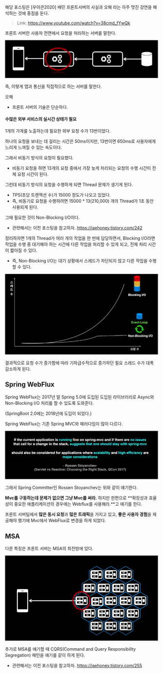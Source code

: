 해당 포스팅은 [우아콘2020] 배민 프론트서버의 사실과 오해 라는 아주 멋진 강연을 해석하는 것에 중점을 둔다.
> Link: https://www.youtube.com/watch?v=38cmd_fYwQk

프론트 서버란 사용자 전면에서 요청을 처리하는 서버를 말한다.

![img.png](img.png)

즉, 이렇게 앱과 통신을 직접적으로 하는 서버를 말한다.

오해
- 프론트 서버의 기술은 단순하다.

#### 수많은 외부 서비스의 실시간 상태가 필요

1개의 가게를 노출하는데 필요한 외부 요청 수가 13번이었다.

하나의 요청을 보내는 데 걸리는 시간은 50ms이지만, 13번이면 650ms로 사용자에게 느리게 느껴질 수 있는 속도이다.

그래서 비동기 방식의 요청이 필요했다.
- 비동기 요청을 하면 13개의 요청 중에서 가장 늦게 처리되는 요청의 수행 시간이 전체 요청 시간이 된다.

그런데 비동기 방식의 요청을 수행하게 되면 Thread 문제가 생기게 된다.
- TPS(초당 트랜잭션 수)가 15000 정도가 나오고 있었다.
- 즉, 비동기로 요청을 수행하려면  15000 * 13(210,000) 개의 Thread가 1초 동안 사용되게 된다.

그때 필요한 것이 Non-Blocking I/O이다.
- 관련해서는 이전 포스팅을 참고하자. https://jaehoney.tistory.com/242

정리하자면 1개의 Thread가 여러 개의 작업을 한 번에 담당하면서, Blocking I/O라면 작업을 수행 중 대기해야 하는 시간에 다른 작업을 처리할 수 있게 되고, 전체 처리 시간이 짧아질 수 있다.
- 즉, Non-Blocking I/O는 대기 상황에서 스레드가 차단되지 않고 다른 작업을 수행할 수 있다.

![img_1.png](img_1.png)

결과적으로 요청 수가 증가함에 따라 기하급수적으로 증가하던 필요 스레드 수가 대폭 감소하게 된다.

## Spring WebFlux

Spring WebFlux는 2017년 말 Spring 5.0에 도입된 도입된 라이브러리로 Async와 Non-Blocking I/O 처리를 할 수 있도록 도와준다.

(SpringBoot 2.0에는 2018년에 도입이 되었다.)

Spring WebFlux는 기존 Spring MVC와 패러다임이 많이 다르다.

![img_2.png](img_2.png)

그래서 Spring Committer인 Rossen Stoyanchev는 위와 같이 얘기한다.

**Mvc를 구동하는데 문제가 없으면 그냥 Mvc를 써라.** 하지만 한편으로 **확장성과 효율성이 중요한 애플리케이션의 경우에는 Webflux를 사용해라.**고 얘기를 한다.

프론트 서버팀에서 **많은 동시 요청**과 **많은 트래픽**을 가지고 있고, **좋은 사용자 경험**을 제공해야 했기에 Mvc에서 WebFlux로 변경을 하게 되었다.

## MSA

다른 특징은 프론트 서버는 MSA의 최전방에 있다.

![img_3.png](img_3.png)

추가로 MSA를 얘기할 때 CQRS(Command and Query Responsibility Segregation) 패턴을 얘기를 같이 하게 된다.
- 관련해서는 이전 포스팅을 참고하자. https://jaehoney.tistory.com/255







